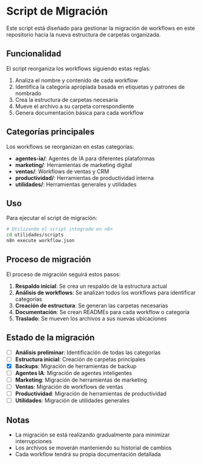 # Script de Migración

Este script está diseñado para gestionar la migración de workflows en este repositorio hacia la nueva estructura de carpetas organizada.

## Funcionalidad

El script reorganiza los workflows siguiendo estas reglas:

1. Analiza el nombre y contenido de cada workflow
2. Identifica la categoría apropiada basada en etiquetas y patrones de nombrado
3. Crea la estructura de carpetas necesaria
4. Mueve el archivo a su carpeta correspondiente
5. Genera documentación básica para cada workflow

## Categorías principales

Los workflows se reorganizan en estas categorías:

- **agentes-ia/**: Agentes de IA para diferentes plataformas
- **marketing/**: Herramientas de marketing digital
- **ventas/**: Workflows de ventas y CRM
- **productividad/**: Herramientas de productividad interna
- **utilidades/**: Herramientas generales y utilidades

## Uso

Para ejecutar el script de migración:

```bash
# Utilizando el script integrado en n8n
cd utilidades/scripts
n8n execute workflow.json
```

## Proceso de migración

El proceso de migración seguirá estos pasos:

1. **Respaldo inicial**: Se crea un respaldo de la estructura actual
2. **Análisis de workflows**: Se analizan todos los workflows para identificar categorías
3. **Creación de estructura**: Se generan las carpetas necesarias
4. **Documentación**: Se crean READMEs para cada workflow o categoría
5. **Traslado**: Se mueven los archivos a sus nuevas ubicaciones

## Estado de la migración

- [ ] **Análisis preliminar**: Identificación de todas las categorías
- [ ] **Estructura inicial**: Creación de carpetas principales
- [x] **Backups**: Migración de herramientas de backup
- [ ] **Agentes IA**: Migración de agentes inteligentes
- [ ] **Marketing**: Migración de herramientas de marketing
- [ ] **Ventas**: Migración de workflows de ventas
- [ ] **Productividad**: Migración de herramientas de productividad
- [ ] **Utilidades**: Migración de utilidades generales

## Notas

- La migración se está realizando gradualmente para minimizar interrupciones
- Los archivos se moverán manteniendo su historial de cambios
- Cada workflow tendrá su propia documentación detallada
